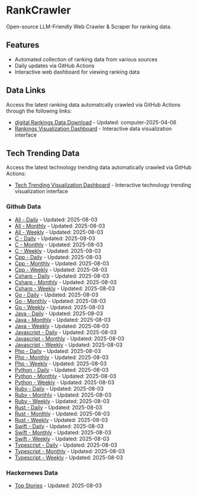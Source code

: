 # RankCrawler

Open-source LLM-Friendly Web Crawler & Scraper for ranking data.

## Features

* Automated collection of ranking data from various sources
* Daily updates via GitHub Actions
* Interactive web dashboard for viewing ranking data


## Data Links

Access the latest ranking data automatically crawled via GitHub Actions through the following links:

* [digital Rankings Data Download](https://github.com/chenjy16/RankCrawler/blob/main/data/1688/digital_computer_2025-04-06.json) - Updated: computer-2025-04-06
* [Rankings Visualization Dashboard](https://chenjy16.github.io/RankCrawler/1688_rankings.html) - Interactive data visualization interface




## Tech Trending Data

Access the latest technology trending data automatically crawled via GitHub Actions:

* [Tech Trending Visualization Dashboard](https://chenjy16.github.io/RankCrawler/tech_trending.html) - Interactive technology trending visualization interface

### Github Data

* [All - Daily](https://github.com/chenjy16/RankCrawler/blob/main/data/github/github_all_daily_2025-08-03.json) - Updated: 2025-08-03
* [All - Monthly](https://github.com/chenjy16/RankCrawler/blob/main/data/github/github_all_monthly_2025-08-03.json) - Updated: 2025-08-03
* [All - Weekly](https://github.com/chenjy16/RankCrawler/blob/main/data/github/github_all_weekly_2025-08-03.json) - Updated: 2025-08-03
* [C - Daily](https://github.com/chenjy16/RankCrawler/blob/main/data/github/github_c_daily_2025-08-03.json) - Updated: 2025-08-03
* [C - Monthly](https://github.com/chenjy16/RankCrawler/blob/main/data/github/github_c_monthly_2025-08-03.json) - Updated: 2025-08-03
* [C - Weekly](https://github.com/chenjy16/RankCrawler/blob/main/data/github/github_c_weekly_2025-08-03.json) - Updated: 2025-08-03
* [Cpp - Daily](https://github.com/chenjy16/RankCrawler/blob/main/data/github/github_cpp_daily_2025-08-03.json) - Updated: 2025-08-03
* [Cpp - Monthly](https://github.com/chenjy16/RankCrawler/blob/main/data/github/github_cpp_monthly_2025-08-03.json) - Updated: 2025-08-03
* [Cpp - Weekly](https://github.com/chenjy16/RankCrawler/blob/main/data/github/github_cpp_weekly_2025-08-03.json) - Updated: 2025-08-03
* [Csharp - Daily](https://github.com/chenjy16/RankCrawler/blob/main/data/github/github_csharp_daily_2025-08-03.json) - Updated: 2025-08-03
* [Csharp - Monthly](https://github.com/chenjy16/RankCrawler/blob/main/data/github/github_csharp_monthly_2025-08-03.json) - Updated: 2025-08-03
* [Csharp - Weekly](https://github.com/chenjy16/RankCrawler/blob/main/data/github/github_csharp_weekly_2025-08-03.json) - Updated: 2025-08-03
* [Go - Daily](https://github.com/chenjy16/RankCrawler/blob/main/data/github/github_go_daily_2025-08-03.json) - Updated: 2025-08-03
* [Go - Monthly](https://github.com/chenjy16/RankCrawler/blob/main/data/github/github_go_monthly_2025-08-03.json) - Updated: 2025-08-03
* [Go - Weekly](https://github.com/chenjy16/RankCrawler/blob/main/data/github/github_go_weekly_2025-08-03.json) - Updated: 2025-08-03
* [Java - Daily](https://github.com/chenjy16/RankCrawler/blob/main/data/github/github_java_daily_2025-08-03.json) - Updated: 2025-08-03
* [Java - Monthly](https://github.com/chenjy16/RankCrawler/blob/main/data/github/github_java_monthly_2025-08-03.json) - Updated: 2025-08-03
* [Java - Weekly](https://github.com/chenjy16/RankCrawler/blob/main/data/github/github_java_weekly_2025-08-03.json) - Updated: 2025-08-03
* [Javascript - Daily](https://github.com/chenjy16/RankCrawler/blob/main/data/github/github_javascript_daily_2025-08-03.json) - Updated: 2025-08-03
* [Javascript - Monthly](https://github.com/chenjy16/RankCrawler/blob/main/data/github/github_javascript_monthly_2025-08-03.json) - Updated: 2025-08-03
* [Javascript - Weekly](https://github.com/chenjy16/RankCrawler/blob/main/data/github/github_javascript_weekly_2025-08-03.json) - Updated: 2025-08-03
* [Php - Daily](https://github.com/chenjy16/RankCrawler/blob/main/data/github/github_php_daily_2025-08-03.json) - Updated: 2025-08-03
* [Php - Monthly](https://github.com/chenjy16/RankCrawler/blob/main/data/github/github_php_monthly_2025-08-03.json) - Updated: 2025-08-03
* [Php - Weekly](https://github.com/chenjy16/RankCrawler/blob/main/data/github/github_php_weekly_2025-08-03.json) - Updated: 2025-08-03
* [Python - Daily](https://github.com/chenjy16/RankCrawler/blob/main/data/github/github_python_daily_2025-08-03.json) - Updated: 2025-08-03
* [Python - Monthly](https://github.com/chenjy16/RankCrawler/blob/main/data/github/github_python_monthly_2025-08-03.json) - Updated: 2025-08-03
* [Python - Weekly](https://github.com/chenjy16/RankCrawler/blob/main/data/github/github_python_weekly_2025-08-03.json) - Updated: 2025-08-03
* [Ruby - Daily](https://github.com/chenjy16/RankCrawler/blob/main/data/github/github_ruby_daily_2025-08-03.json) - Updated: 2025-08-03
* [Ruby - Monthly](https://github.com/chenjy16/RankCrawler/blob/main/data/github/github_ruby_monthly_2025-08-03.json) - Updated: 2025-08-03
* [Ruby - Weekly](https://github.com/chenjy16/RankCrawler/blob/main/data/github/github_ruby_weekly_2025-08-03.json) - Updated: 2025-08-03
* [Rust - Daily](https://github.com/chenjy16/RankCrawler/blob/main/data/github/github_rust_daily_2025-08-03.json) - Updated: 2025-08-03
* [Rust - Monthly](https://github.com/chenjy16/RankCrawler/blob/main/data/github/github_rust_monthly_2025-08-03.json) - Updated: 2025-08-03
* [Rust - Weekly](https://github.com/chenjy16/RankCrawler/blob/main/data/github/github_rust_weekly_2025-08-03.json) - Updated: 2025-08-03
* [Swift - Daily](https://github.com/chenjy16/RankCrawler/blob/main/data/github/github_swift_daily_2025-08-03.json) - Updated: 2025-08-03
* [Swift - Monthly](https://github.com/chenjy16/RankCrawler/blob/main/data/github/github_swift_monthly_2025-08-03.json) - Updated: 2025-08-03
* [Swift - Weekly](https://github.com/chenjy16/RankCrawler/blob/main/data/github/github_swift_weekly_2025-08-03.json) - Updated: 2025-08-03
* [Typescript - Daily](https://github.com/chenjy16/RankCrawler/blob/main/data/github/github_typescript_daily_2025-08-03.json) - Updated: 2025-08-03
* [Typescript - Monthly](https://github.com/chenjy16/RankCrawler/blob/main/data/github/github_typescript_monthly_2025-08-03.json) - Updated: 2025-08-03
* [Typescript - Weekly](https://github.com/chenjy16/RankCrawler/blob/main/data/github/github_typescript_weekly_2025-08-03.json) - Updated: 2025-08-03

### Hackernews Data

* [Top Stories](https://github.com/chenjy16/RankCrawler/blob/main/data/hackernews/hackernews_top_2025-08-03.json) - Updated: 2025-08-03


